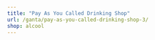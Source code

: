 ```yaml
---
title: "Pay As You Called Drinking Shop"
url: /ganta/pay-as-you-called-drinking-shop-3/
shop: alcool
---
```

